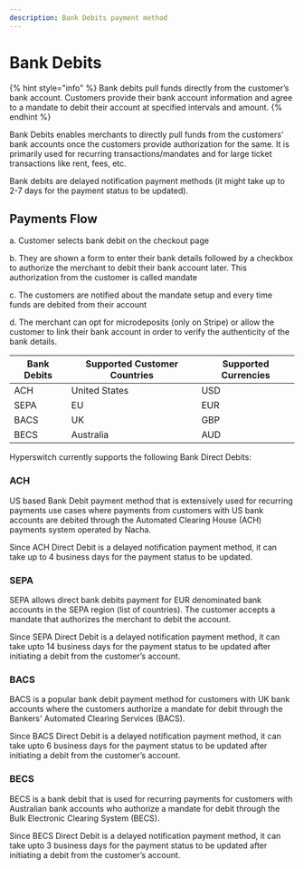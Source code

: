 ```yaml
---
description: Bank Debits payment method
---
```


# Bank Debits

{% hint style="info" %}
Bank debits pull funds directly from the customer’s bank account. Customers provide their bank account information and agree to a mandate to debit their account at specified intervals and amount.
{% endhint %}

Bank Debits enables merchants to directly pull funds from the customers' bank accounts once the customers provide authorization for the same. It is primarily used for recurring transactions/mandates and for large ticket transactions like rent, fees, etc.

Bank debits are delayed notification payment methods (it might take up to 2-7 days for the payment status to be updated).

## **Payments Flow**

a. Customer selects bank debit on the checkout page

b. They are shown a form to enter their bank details followed by a checkbox to authorize the merchant to debit their bank account later. This authorization from the customer is called mandate

c. The customers are notified about the mandate setup and every time funds are debited from their account

d. The merchant can opt for microdeposits (only on Stripe) or allow the customer to link their bank account in order to verify the authenticity of the bank details.

| **Bank** **Debits** | **Supported Customer Countries** | **Supported Currencies** |
| ------------------- | -------------------------------- | ------------------------ |
| ACH                 | United States                    | USD                      |
| SEPA                | EU                               | EUR                      |
| BACS                | UK                               | GBP                      |
| BECS                | Australia                        | AUD                      |

Hyperswitch currently supports the following Bank Direct Debits:

### ACH

US based Bank Debit payment method that is extensively used for recurring payments use cases where payments from customers with US bank accounts are debited through the Automated Clearing House (ACH) payments system operated by Nacha.

Since ACH Direct Debit is a delayed notification payment method, it can take up to 4 business days for the payment status to be updated.

### SEPA

SEPA allows direct bank debits payment for EUR denominated bank accounts in the SEPA region (list of countries). The customer accepts a mandate that authorizes the merchant to debit the account.

Since SEPA Direct Debit is a delayed notification payment method, it can take upto 14 business days for the payment status to be updated after initiating a debit from the customer’s account.

### BACS

BACS is a popular bank debit payment method for customers with UK bank accounts where the customers authorize a mandate for debit through the Bankers' Automated Clearing Services (BACS).

Since BACS Direct Debit is a delayed notification payment method, it can take upto 6 business days for the payment status to be updated after initiating a debit from the customer’s account.

### BECS

BECS is a bank debit that is used for recurring payments for customers with Australian bank accounts who authorize a mandate for debit through the Bulk Electronic Clearing System (BECS).

Since BECS Direct Debit is a delayed notification payment method, it can take upto 3 business days for the payment status to be updated after initiating a debit from the customer’s account.
